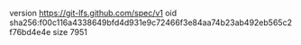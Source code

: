 version https://git-lfs.github.com/spec/v1
oid sha256:f00c116a4338649bfd4d931e9c72466f3e84aa74b23ab492eb565c2f76bd4e4e
size 7951
